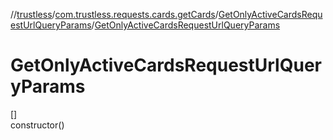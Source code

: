 //[trustless](../../../index.md)/[com.trustless.requests.cards.getCards](../index.md)/[GetOnlyActiveCardsRequestUrlQueryParams](index.md)/[GetOnlyActiveCardsRequestUrlQueryParams](-get-only-active-cards-request-url-query-params.md)

# GetOnlyActiveCardsRequestUrlQueryParams

[]\
constructor()
